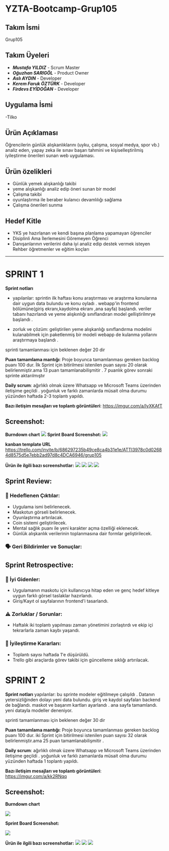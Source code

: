 # YZTA-Bootcamp-Grup105


## Takım İsmi
Grup105


## Takım Üyeleri
- ***Mustafa YILDIZ*** - Scrum Master
- ***Oğuzhan SARIGÖL*** - Product Owner
- ***Aslı AYDIN*** - Developer
- ***Kerem Faruk ÖZTÜRK*** - Developer
- ***Firdevs EYİDOĞAN*** - Developer


## Uygulama İsmi
-Tilko

## Ürün Açıklaması
Öğrencilerin günlük alışkanlıklarını (uyku, çalışma, sosyal medya, spor vb.) analiz eden, yapay zeka ile sınav başarı tahmini ve kişiselleştirilmiş iyileştirme önerileri sunan web uygulaması.


## Ürün özelikleri 
- Günlük yemek alışkanlığı takibi 
- yeme alışkanlığı analiz edip öneri sunan bir model
- Çalışma takibi
- oyunlaştırma ile beraber  kulanıcı devamlılığı sağlama
- Çalışma önerileri sunma

## Hedef Kitle 
- YKS ye hazırlanan ve  kendi başına planlama yapamayan öğrenciler
- Disiplinli Ama İlerlemesini Göremeyen Öğrenci
- Danışanlarının verilerini daha iyi analiz edip destek vermek isteyen Rehber öğretmenler ve eğitim koçları


---
# **SPRINT 1**

**Sprint notları**
- yapılanlar:
 sprintin ilk haftası konu araştırması ve araştırma konularına dair  uygun data bulundu ve konu oyladı .
 webapp'in  frontend  bölümüne(giriş ekranı,kaydolma ekranı ,ana sayfa) başlandı.
 veriler tabanı hazırlandı ve  yeme alışkınlığı sınıflandıran model gelliştirilmrye başlandı  .

 - zorluk ve çözüm:
 geliştirilen yeme alışkanlığı sınıflandırma modelini kulanabilmek için paketlenmiş bir modeli  webapp de kulanma yollarını araştırmaya başlandı .
 

 
 sprinti tamamlanması için beklenen değer 20 dir
 
**Puan tamamlama mantığı**: Proje boyunca tamamlanması gereken backlog puanı 100 dur. İlk Sprint için bitirilmesi istenilen puan sayısı 20 olarak belirlenmiştir.ama 13 puan tamamlanabilişmitir . 7 puanlık görev sonraki sprinte aktarılmıştır


**Daily scrum**: ağırlıklı olmak üzere  Whatsapp ve  Microsoft Teams üzerinden iletişime geçildi . yoğunluk ve farklı zamanlarda müsait olma durumu yüzünden haftada 2-3 toplantı yapıldı.

**Bazı iletişim mesajları ve toplantı görüntüleri**: https://imgur.com/a/IyXKAfT

## Screenshot:

**Burndown chart**
![](resimler/burdown.jpg)
**Sprint Board Screenshot:**
![](resimler/kanban.jpg)


**kanban template URL**
https://trello.com/invite/b/686297235b49ce8ca4b31e1e/ATTI3978c0d02684d8575d5e7ebb2ad97d8c4DCA6946/grup105

**Ürün ile ilgili bazı screenshotlar:**
![](resimler/r1.jpg)
![](resimler/r3.jpg)
![](resimler/r2.jpg)
![](resimler/kod.jpg)

## Sprint Review:
### 🎯 Hedeflenen Çıktılar:
- Uygulama ismi belirlenecek.
- Maskotun görseli belirlenecek.
- Oyunlaştırma artırılacak.
- Coin sistemi geliştirilecek.
- Mental sağlık puanı ile yeni karakter açma özelliği eklenecek.
- Günlük alışkanlık verilerinin toplanmasına dair formlar geliştirilecek.

### 🗣 Geri Bildirimler ve Sonuçlar:



## Sprint Retrospective:
### 💬 İyi Gidenler:
- Uygulamanın maskotu için kullanıcıya hitap eden ve genç hedef kitleye uygun farklı görsel taslaklar hazırlandı.
- Giriş/Kayıt ol sayfalarının frontend'i tasarlandı.

### ⚠️ Zorluklar / Sorunlar:
- Haftalık iki toplantı yapılması zaman yönetimini zorlaştırdı ve ekip içi tekrarlarla zaman kaybı yaşandı.

### 🔄 İyileştirme Kararları:
- Toplantı  sayısı haftada 1'e düşürüldü.
- Trello gibi araçlarda görev takibi için güncelleme sıklığı artırılacak.




# **SPRINT 2**
**Sprint notları**
yapılanlar:
bu sprinte modeler eğitilmeye çalışıldı . Datanın yetersizliğinden dolayı yeni data bulundu.
giriş ve kaydol sayfaları backend de bağlandı.
maskot  ve başarım kartları ayarlandı .
ana sayfa  tamamlandı.
yeni datayla modeller deneniyor.


 sprinti tamamlanması için beklenen değer 30 dir


**Puan tamamlama mantığı**: Proje boyunca tamamlanması gereken backlog puanı 100 dur. iki Sprint için bitirilmesi istenilen puan sayısı 32 olarak belirlenmiştir.ama 25 puan tamamlanabilişmitir .

**Daily scrum**: ağırlıklı olmak üzere  Whatsapp ve  Microsoft Teams üzerinden iletişime geçildi . yoğunluk ve farklı zamanlarda müsait olma durumu yüzünden haftada 1 toplantı yapıldı. 

 **Bazı iletişim mesajları ve toplantı görüntüleri**: https://imgur.com/a/kk2RNqq


 ## Screenshot:
 
 **Burndown chart**

 ![](resimler/burdown2.jpg)
 

**Sprint Board Screenshot:**

 ![](resimler/2sprint.jpg)


 **Ürün ile ilgili bazı screenshotlar:**
  ![](mascot_images/mascot1.png)
 ![](resimler/gırıs.jpg)
 ![](resimler/kod2.jpg)

  
